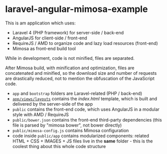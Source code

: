 laravel-angular-mimosa-example
==============================

This is am application which uses:

- Laravel 4 (PHP framework) for server-side / back-end
- AngularJS for client-side / front-end
- RequireJS / AMD to organize code and lazy load resources (front-end)
- Mimosa as front-end build tool

While in development, code is not minified, files are separated.

After Mimosa build, with minification and optimization, files are concatenated and minified, so the download size and number of requests are drastically reduced, not to mention the obfuscation of the JavaScript code.

- `app` and `bootstrap` folders are Laravel-related (PHP / back-end)
- [`app/views/layouts`](https://github.com/jbruni/laravel-angular-mimosa-example/tree/master/app/views/layouts) contains the *index.html* template, which is built and delivered by the server-side of the app
- `public` contains the front-end code, which uses AngularJS in a modular style with AMD / RequireJS
- `public/bower.json` contains the front-end third-party dependencies (this file is parsed by "mimosa bower", not bower directly)
- `public/mimosa-config.js` contains Mimosa configuration
- code inside `public/app` contains modularized components: related HTML + CSS + IMAGES + JS files live in the **same** folder - this is the coolest thing about this whole code structure
